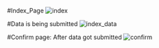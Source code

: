 #Index_Page
![index](https://github.com/Saumyen10/Creative_labs/assets/123822223/697e021f-2992-480b-8250-b54274caa406)

#Data is being submitted
![index_data](https://github.com/Saumyen10/Creative_labs/assets/123822223/95e3e005-0c65-4d44-9e0a-0be74c449ca4)

#Confirm page: After data got submitted
![confirm](https://github.com/Saumyen10/Creative_labs/assets/123822223/ccef4fba-8da4-4d0f-9f24-4a23a22cff7b)

